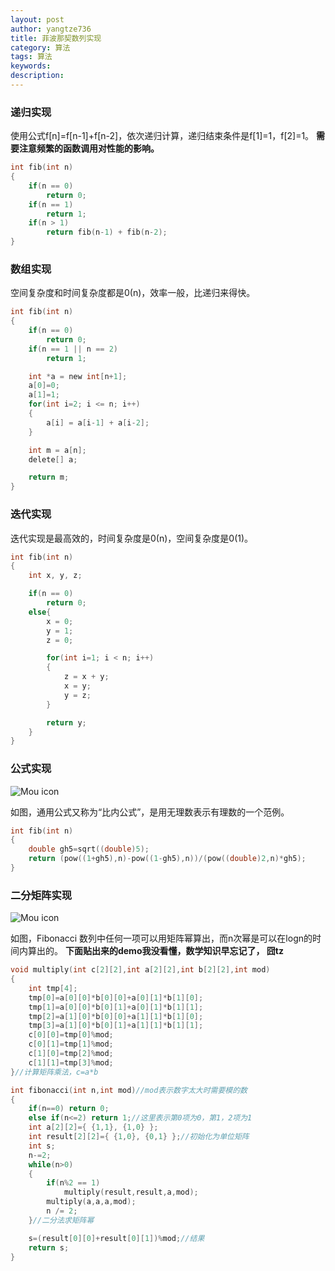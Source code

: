 ```yaml
---
layout: post
author: yangtze736
title: 菲波那契数列实现
category: 算法
tags: 算法
keywords: 
description: 
---
```


### 递归实现

使用公式f[n]=f[n-1]+f[n-2]，依次递归计算，递归结束条件是f[1]=1，f[2]=1。
**需要注意频繁的函数调用对性能的影响。**

```c
int fib(int n)
{
	if(n == 0)
		return 0;
	if(n == 1)
		return 1;
	if(n > 1)
		return fib(n-1) + fib(n-2);
}
```

### 数组实现

空间复杂度和时间复杂度都是0(n)，效率一般，比递归来得快。

```c
int fib(int n)
{
	if(n == 0)
		return 0;
	if(n == 1 || n == 2)    
		return 1;

	int *a = new int[n+1];
	a[0]=0;
	a[1]=1;
	for(int i=2; i <= n; i++)
	{   
		a[i] = a[i-1] + a[i-2];
	}   

	int m = a[n];
	delete[] a;

	return m;
}
```

### 迭代实现

迭代实现是最高效的，时间复杂度是0(n)，空间复杂度是0(1)。

```c
int fib(int n)
{
	int x, y, z;

	if(n == 0)
		return 0;
	else{
		x = 0;
		y = 1;
		z = 0;

		for(int i=1; i < n; i++)
		{
			z = x + y;
			x = y;
			y = z;
		}

		return y;
	}
}
```

### 公式实现

![Mou icon](http://yangtze736.github.io/public/img/algo/fibonacci1.jpg)

如图，通用公式又称为“比内公式”，是用无理数表示有理数的一个范例。

```c
int fib(int n)
{
	double gh5=sqrt((double)5);
	return (pow((1+gh5),n)-pow((1-gh5),n))/(pow((double)2,n)*gh5);
} 
```

### 二分矩阵实现

![Mou icon](http://yangtze736.github.io/public/img/algo/fibonacci2.gif)

如图，Fibonacci 数列中任何一项可以用矩阵幂算出，而n次幂是可以在logn的时间内算出的。
**下面贴出来的demo我没看懂，数学知识早忘记了， 囧tz**

```c
void multiply(int c[2][2],int a[2][2],int b[2][2],int mod)
{
	int tmp[4];
	tmp[0]=a[0][0]*b[0][0]+a[0][1]*b[1][0];
	tmp[1]=a[0][0]*b[0][1]+a[0][1]*b[1][1];
	tmp[2]=a[1][0]*b[0][0]+a[1][1]*b[1][0];
	tmp[3]=a[1][0]*b[0][1]+a[1][1]*b[1][1];
	c[0][0]=tmp[0]%mod;
	c[0][1]=tmp[1]%mod;
	c[1][0]=tmp[2]%mod;
	c[1][1]=tmp[3]%mod;
}//计算矩阵乘法，c=a*b

int fibonacci(int n,int mod)//mod表示数字太大时需要模的数
{
	if(n==0) return 0;
	else if(n<=2) return 1;//这里表示第0项为0，第1，2项为1
	int a[2][2]={ {1,1}, {1,0} };
	int result[2][2]={ {1,0}, {0,1} };//初始化为单位矩阵
	int s;
	n-=2;
	while(n>0)
	{
		if(n%2 == 1)
			multiply(result,result,a,mod);
		multiply(a,a,a,mod);
		n /= 2;
	}//二分法求矩阵幂

	s=(result[0][0]+result[0][1])%mod;//结果
	return s;
}
```

